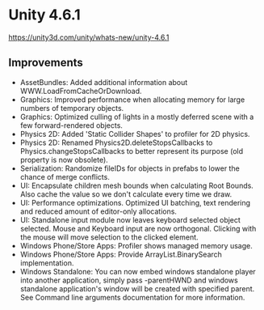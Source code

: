 # Unity 4.6.1

https://unity3d.com/unity/whats-new/unity-4.6.1

## Improvements



*   AssetBundles: Added additional information about WWW.LoadFromCacheOrDownload.
*   Graphics: Improved performance when allocating memory for large numbers of temporary objects.
*   Graphics: Optimized culling of lights in a mostly deferred scene with a few forward-rendered objects.
*   Physics 2D: Added 'Static Collider Shapes' to profiler for 2D physics.
*   Physics 2D: Renamed Physics2D.deleteStopsCallbacks to Physics.changeStopsCallbacks to better represent its purpose (old property is now obsolete).
*   Serialization: Randomize fileIDs for objects in prefabs to lower the chance of merge conflicts.
*   UI: Encapsulate children mesh bounds when calculating Root Bounds. Also cache the value so we don't calculate every time we draw.
*   UI: Performance optimizations. Optimized UI batching, text rendering and reduced amount of editor-only allocations.
*   UI: Standalone input module now leaves keyboard selected object selected. Mouse and Keyboard input are now orthogonal. Clicking with the mouse will move selection to the clicked element.
*   Windows Phone/Store Apps: Profiler shows managed memory usage.
*   Windows Phone/Store Apps: Provide ArrayList.BinarySearch implementation.
*   Windows Standalone: You can now embed windows standalone player into another application, simply pass -parentHWND and windows standalone application's window will be created with specified parent. See Command line arguments documentation for more information.